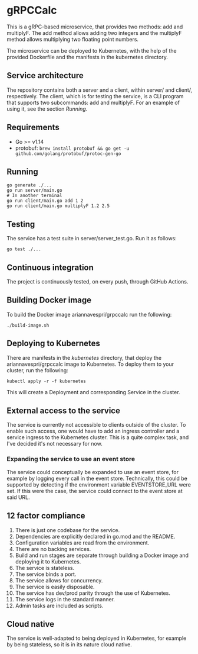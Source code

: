 # gRPCCalc

This is a gRPC-based microservice, that provides two methods: add and multiplyF.
The add method allows adding two integers and the multiplyF method allows
multiplying two floating point numbers.

The microservice can be deployed to Kubernetes, with the help of the provided
Dockerfile and the manifests in the kubernetes directory.

## Service architecture

The repository contains both a server and a client, within server/ and client/,
respectively. The client, which is for testing the service, is a CLI program that
supports two subcommands: add and multiplyF. For an example of using it, see the
section *Running*. 

## Requirements

* Go >= v1.14
* protobuf: `brew install protobuf && go get -u github.com/golang/protobuf/protoc-gen-go`

## Running

```
go generate ./...
go run server/main.go
# In another terminal
go run client/main.go add 1 2
go run client/main.go multiplyF 1.2 2.5
```

## Testing

The service has a test suite in server/server_test.go. Run it as follows:

```
go test ./...
```

## Continuous integration

The project is continuously tested, on every push, through GitHub Actions.

## Building Docker image

To build the Docker image ariannavespri/grpccalc run the following:
```
./build-image.sh
```

## Deploying to Kubernetes

There are manifests in the *kubernetes* directory, that deploy the
ariannavespri/grpccalc image to Kubernetes. To deploy them to your cluster, run
the following:

```
kubectl apply -r -f kubernetes
```

This will create a Deployment and corresponding Service in the cluster.

## External access to the service

The service is currently not accessible to clients outside of the cluster.
To enable such access, one would have to add an ingress controller and a service
ingress to the Kubernetes cluster. This is a quite complex task, and I've decided
it's not necessary for now.

### Expanding the service to use an event store

The service could conceptually be expanded to use an event store, for example by
logging every call in the event store. Technically, this could be supported by
detecting if the environment variable EVENTSTORE_URL were set. If this were the
case, the service could connect to the event store at said URL.

## 12 factor compliance

1. There is just one codebase for the service.
2. Dependencies are explicitly declared in go.mod and the README.
3. Configuration variables are read from the environment.
4. There are no backing services.
5. Build and run stages are separate through building a Docker image and
    deploying it to Kubernetes.
6. The service is stateless.
7. The service binds a port.
8. The service allows for concurrency.
9. The service is easily disposable.
10. The service has dev/prod parity through the use of Kubernetes.
11. The service logs in the standard manner.
12. Admin tasks are included as scripts.

## Cloud native

The service is well-adapted to being deployed in Kubernetes, for example by
being stateless, so it is in its nature cloud native.
